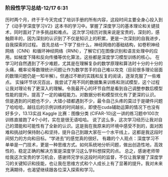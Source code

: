 ### 阶段性学习总结-12/17 6:31
历时两个月，终于于今天完成了培训手册的所有内容，这段时间主要全身心投入到了《动手学深度学习V2》这本书的学习中。掌握了深度学习的基本理论和关键技术，同时面对了许多挑战和难点。
这次学习经历对我来说是宝贵的，深刻的，感触颇丰的，因为深刻的认识到了不仅是知识上的积累，更是一次深刻的自我进步，自我探索的过程。
首先总结一下学了些什么，神经网络的基础结构，如卷积神经网络（CNN）和循环神经网络（RNN），了解它们在图像识别和语言处理中的应用。如梯度下降和反向传播等优化算法，这些都是深度学习模型训练的核心。
在学习时自然遇到了不少难题，尤其是在理解复杂的数学原理和算法时十分的十分的头痛，概率论等数理统计问题让作为数学苦手的自己难以攻克（目前很多理论层面的数理问题仍是一知半解）。但通过不断的实践和反复的阅读，逐渐克服了一些难点。
实操环节状况百出，我尝试了用不同的数据集来训练和测试模型，这个过程让我对理论有了更深入的理解。令我最开心的环节自然是看到自己调整参数后模型性能的提升。提高了一定的编程能力。对数据分析和模型优化有了更深的认识。
但是遇到的问题也不少，大错小错都遇到不少，最令自己头疼的莫过于是硬件问题了哈哈哈，越往后的示例训练的时间越长，即使在cuda辅助运算的情况下也没有好多少，13.13实战 Kaggle 比赛：图像分类 (CIFAR-10)这一讲的练习题中100次训练直接跑了4个小时，实在是很无语哈哈。
说了这么多，这次学习经历让我对自己的潜能和可能性有了全新的认识。这是我在我原来的环境中感受不到的，面对困难和挑战时保持耐心和坚持，提升自己到跟大家在一个水平线上，这都是我这段时间努力的方向和目标。“学进去”的感觉真的很好。
有趣的个人观点：深度学习不单单是一门技术，更是一种思维方式。如何系统地分析问题，做出创造性地，高效性的，稳定正确的解决方案是深度学习这么学科想探究的点。
总之，感谢老师带给我这次宝贵的学习机会，感谢师兄学长这段时间的监督，不仅让我掌握了深度学习的关键知识和技能，也让我在思维方式和个人成长上有了显著的提升。我对未来充满期待，也渴望继续跟各位深入探索和学习。
